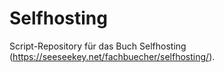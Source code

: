 # Selfhosting

Script-Repository für das Buch Selfhosting (https://seeseekey.net/fachbuecher/selfhosting/).
